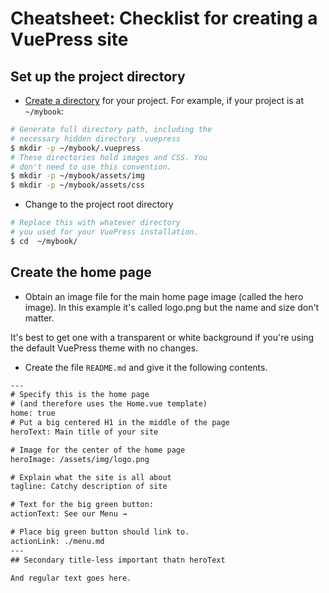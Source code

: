 # Cheatsheet: Checklist for creating a VuePress site

## Set up the project directory

* [Create a directory](/creating-the-directories-for-your-vuepress-site.md) for your project.
For example, if your project is at `~/mybook`:

```bash
# Generate full directory path, including the
# necessary hidden directory .vuepress
$ mkdir -p ~/mybook/.vuepress
# These directories hold images and CSS. You 
# don't need to use this convention.
$ mkdir -p ~/mybook/assets/img
$ mkdir -p ~/mybook/assets/css
```

* Change to the project root directory

```bash
# Replace this with whatever directory
# you used for your VuePress installation.
$ cd  ~/mybook/
```
## Create the home page

* Obtain an image file for the main home page image (called the hero image). In this example
it's called logo.png but the name and size don't matter. 

It's best to get one with
a transparent or white background if you're using the default VuePress theme
with no changes.

* Create the file `README.md` and give it the following contents.

```txt
---
# Specify this is the home page 
# (and therefore uses the Home.vue template)
home: true
# Put a big centered H1 in the middle of the page
heroText: Main title of your site

# Image for the center of the home page
heroImage: /assets/img/logo.png

# Explain what the site is all about
tagline: Catchy description of site

# Text for the big green button:
actionText: See our Menu →

# Place big green button should link to. 
actionLink: ./menu.md
---
## Secondary title-less important thatn heroText

And regular text goes here.
```
